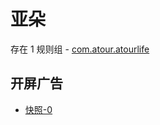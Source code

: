 # 亚朵

存在 1 规则组 - [com.atour.atourlife](/src/apps/com.atour.atourlife.ts)

## 开屏广告

- [快照-0](https://i.gkd.li/import/13400619)
